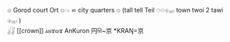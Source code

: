 𓊖 Gorod court Ort 𓊖𓏏𓏤 ⋍ city quarters 𓊖 (tall tell Teil 𓇸𓇷𓊕𓈇𓏤 town twoi 2 tawi 𓊕𓈇𓏤 )  
𓋓𓋘 [[crown]] ⲁⲛϫⲱϫ AnKuron 円𐘮~京 *KRAŊ=京
